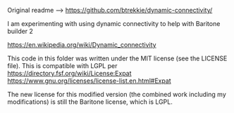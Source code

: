 Original readme --> https://github.com/btrekkie/dynamic-connectivity/

I am experimenting with using dynamic connectivity to help with Baritone builder 2

https://en.wikipedia.org/wiki/Dynamic_connectivity

This code in this folder was written under the MIT license (see the LICENSE file). This is compatible with LGPL
per https://directory.fsf.org/wiki/License:Expat https://www.gnu.org/licenses/license-list.en.html#Expat

The new license for this modified version (the combined work including my modifications) is still the Baritone license,
which is LGPL.